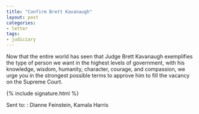 ```yaml
---
title: "Confirm Brett Kavanaugh"
layout: post
categories:
- letter
tags:
- judiciary
---
```


Now that the entire world has seen that Judge Brett Kavanaugh exemplifies the type of person we want in the highest levels of government, with his knowledge, wisdom, humanity, character, courage, and compassion, we urge you in the strongest possible terms to approve him to fill the vacancy on the Supreme Court.

{% include signature.html %}

Sent to:
: Dianne Feinstein, Kamala Harris
